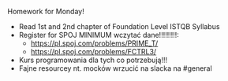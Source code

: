 Homework for Monday!

* Read 1st and 2nd chapter of Foundation Level ISTQB Syllabus
* Register for SPOJ MINIMUM wczytać dane!!!!!!!!!:
    * https://pl.spoj.com/problems/PRIME_T/
    * https://pl.spoj.com/problems/FCTRL3/
* Kurs programowania dla tych co potrzebują!!!
* Fajne resourcey nt. mocków wrzucić na slacka na #general